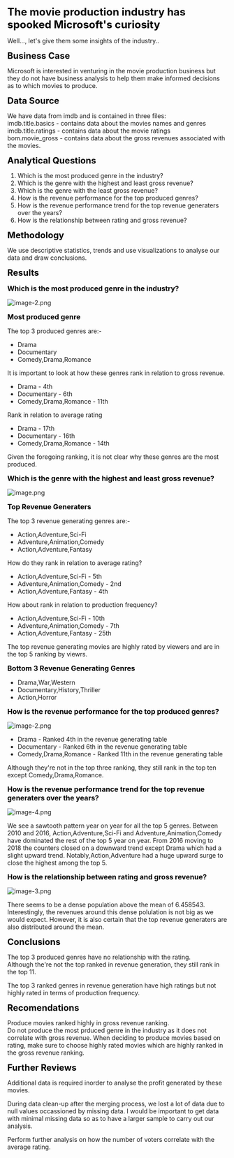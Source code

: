 <span style="color: black; font-size: 24px;">**The movie production industry has spooked Microsoft's curiosity**</span>  

Well..., let's give them some insights of the industry..  



<span style="color: black; font-size:20px;">**Business Case**</span>  

Microsoft is interested in venturing in the movie production business but they do not have business analysis to help them make informed decisions as to which movies to produce.  


<span style="color: black; font-size:20px;">**Data Source**</span> 

We have data from imdb and is contained in three files:  
  imdb.title.basics - contains data about the movies names and genres  
  imdb.title.ratings - contains data about the movie ratings  
  bom.movie_gross - contains data about the gross revenues associated with the movies.  
  
<span style="color: black; font-size:20px;">**Analytical Questions**</span> 

1. Which is the most produced genre in the industry?
2. Which is the genre with the highest and least gross revenue?
3. Which is the genre with the least gross revenue?
4. How is the revenue performance for the top produced genres?
5. How is the revenue performance trend for the top revenue generaters over the years?
6. How is the relationship between rating and gross revenue?  

<span style="color: black; font-size:20px;">**Methodology**</span> 

We use descriptive statistics, trends and use visualizations to analyse our data and draw conclusions.  


<span style="color: black; font-size:20px;">**Results**</span> 

<span style="color: black; font-size:16px;">**Which is the most produced genre in the industry?**</span> 

![image-2.png](attachment:image-2.png)  

<span style="color: black; font-size:16px;">**Most produced genre**</span> 

The top 3 produced genres are:-
* Drama  
* Documentary  
* Comedy,Drama,Romance  

It is important to look at how these genres rank in relation to gross revenue.  

* Drama - 4th   
* Documentary - 6th   
* Comedy,Drama,Romance - 11th   

Rank in relation to average rating  

* Drama - 17th   
* Documentary - 16th   
* Comedy,Drama,Romance - 14th  

Given the foregoing ranking, it is not clear why these genres are the most produced.  

<span style="color: black; font-size:16px;">**Which is the genre with the highest and least gross revenue?**</span>  

![image.png](attachment:image.png)  

<span style="color: black; font-size:16px;">**Top Revenue Generaters**</span> 

The top 3 revenue generating genres are:-
* Action,Adventure,Sci-Fi  
* Adventure,Animation,Comedy  
* Action,Adventure,Fantasy  

How do they rank in relation to average rating?  

* Action,Adventure,Sci-Fi  - 5th 
* Adventure,Animation,Comedy  - 2nd
* Action,Adventure,Fantasy  - 4th  

How about rank in relation to production frequency?  

* Action,Adventure,Sci-Fi  - 10th 
* Adventure,Animation,Comedy  - 7th
* Action,Adventure,Fantasy  - 25th  

The top revenue generating movies are highly rated by viewers and are in the top 5 ranking by viewrs. 

<span style="color: black; font-size:16px;">**Bottom 3 Revenue Generating Genres**</span>
* Drama,War,Western  
* Documentary,History,Thriller  
* Action,Horror  

<span style="color: black; font-size:16px;">**How is the revenue performance for the top produced genres?**</span>  

![image-2.png](attachment:image-2.png)  

* Drama - Ranked 4th in the revenue generating table   
* Documentary - Ranked 6th in the revenue generating table   
* Comedy,Drama,Romance - Ranked 11th in the revenue generating table 

Although they're not in the top three ranking, they still rank in the top ten except Comedy,Drama,Romance. 

<span style="color: black; font-size:16px;">**How is the revenue performance trend for the top revenue generaters over the years?**</span>  

![image-4.png](attachment:image-4.png)  

We see a sawtooth pattern year on year for all the top 5 genres. Between 2010 and 2016, Action,Adventure,Sci-Fi and Adventure,Animation,Comedy have dominated the rest of the top 5 year on year. 
From 2016 moving to 2018 the counters closed on a downward trend except Drama which had a slight upward trend. Notably,Action,Adventure had a huge upward surge to close the highest among the top 5.  

<span style="color: black; font-size:16px;">**How is the relationship between rating and gross revenue?**</span> 

![image-3.png](attachment:image-3.png)  

There seems to be a dense population above the mean of 6.458543. Interestingly, the revenues around this dense polulation is not big as we would expect. However, it is also certain that the top revenue generaters are also distributed around the mean.  


<span style="color: black; font-size:20px;">**Conclusions**</span>  

The top 3 produced genres have no relationship with the rating.  
Although the're not the top ranked in revenue generation, they still rank in the top 11.  

The top 3 ranked genres in revenue generation have high ratings but not highly rated in terms of production frequency. 

<span style="color: black; font-size:20px;">**Recomendations**</span> 

Produce movies ranked highly in gross revenue ranking.  
Do not produce the most prduced genre in the industry as it does not correlate with gross revenue.
When deciding to produce movies based on rating, make sure to choose highly rated movies which are highly ranked in the gross revenue ranking.  

<span style="color: black; font-size:20px;">**Further Reviews**</span> 

Additional data is required inorder to analyse the profit generated by these movies.

During data clean-up after the merging process, we lost a lot of data due to null values occassioned by missing data. I would be important to get data with minimal missing data so as to have a larger sample to carry out our analysis.  

Perform further analysis on how the number of voters correlate with the average rating.


```python

```
